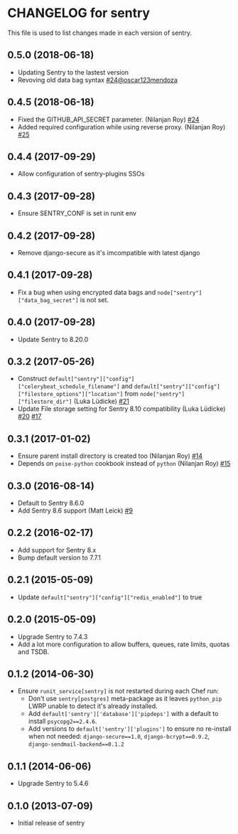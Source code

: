 # CHANGELOG for sentry

This file is used to list changes made in each version of sentry.

## 0.5.0 (2018-06-18)

* Updating Sentry to the lastest version
* Revoving old data bag syntax [#24](https://github.com/JonathanTron/chef-sentry/pull/26)[@oscar123mendoza](https://github.com/oscar123mendoza)

## 0.4.5 (2018-06-18)

* Fixed the GITHUB_API_SECRET parameter. (Nilanjan Roy) 
  [#24](https://github.com/JonathanTron/chef-sentry/pull/24)
* Added required configuration while using reverse proxy. (Nilanjan Roy)
  [#25](https://github.com/JonathanTron/chef-sentry/pull/25)

## 0.4.4 (2017-09-29)

* Allow configuration of sentry-plugins SSOs

## 0.4.3 (2017-09-28)

* Ensure SENTRY_CONF is set in runit env

## 0.4.2 (2017-09-28)

* Remove django-secure as it's imcompatible with latest django

## 0.4.1 (2017-09-28)

* Fix a bug when using encrypted data bags and `node["sentry"]["data_bag_secret"]`
  is not set.

## 0.4.0 (2017-09-28)

* Update Sentry to 8.20.0

## 0.3.2 (2017-05-26)

* Construct `default["sentry"]["config"]["celerybeat_schedule_filename"]` and
  `default["sentry"]["config"]["filestore_options"]["location"]` from
  `node["sentry"]["filestore_dir"]` (Luka Lüdicke)
  [#21](https://github.com/JonathanTron/chef-sentry/pull/21)
* Update File storage setting for Sentry 8.10 compatibility (Luka Lüdicke)
  [#20](https://github.com/JonathanTron/chef-sentry/pull/20)
  [#17](https://github.com/JonathanTron/chef-sentry/issues/17)

## 0.3.1 (2017-01-02)

* Ensure parent install directory is created too (Nilanjan Roy)
  [#14](https://github.com/JonathanTron/chef-sentry/issues/14)
* Depends on `poise-python` cookbook instead of `python` (Nilanjan Roy)
  [#15](https://github.com/JonathanTron/chef-sentry/pull/15)

## 0.3.0 (2016-08-14)

* Default to Sentry 8.6.0
* Add Sentry 8.6 support (Matt Leick)
  [#9](https://github.com/JonathanTron/chef-sentry/pull/9)

## 0.2.2 (2016-02-17)

* Add support for Sentry 8.x
* Bump default version to 7.7.1

## 0.2.1 (2015-05-09)

* Update `default["sentry"]["config"]["redis_enabled"]` to true

## 0.2.0 (2015-05-09)

* Upgrade Sentry to 7.4.3
* Add a lot more configuration to allow buffers, queues, rate limits, quotas and
  TSDB.

## 0.1.2 (2014-06-30)

* Ensure `runit_service[sentry]` is not restarted during each Chef run:
  * Don't use `sentry[postgres]` meta-package as it leaves `python_pip` LWRP
  unable to detect it's already installed.
  * Add `default['sentry']['database']['pipdeps']` with a default to install
  `psycopg2==2.4.6`.
  * Add versions to `default['sentry']['plugins']` to ensure no re-install when
  not needed: `django-secure==1.0`, `django-bcrypt==0.9.2`, `django-sendmail-backend==0.1.2`

## 0.1.1 (2014-06-06)

* Upgrade Sentry to 5.4.6

## 0.1.0  (2013-07-09)

* Initial release of sentry
